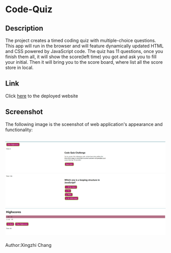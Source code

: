 # Code-Quiz

## Description

The project creates a timed coding quiz with multiple-choice questions. This app will run in the browser and will feature dynamically updated HTML and CSS powered by JavaScript code. The quiz has 11 questions, once you finish them all, it will show the score(left time) you got and ask you to fill your initial. Then it will bring you to the score board, where list all the score store in local.

## Link

Click [here](https://jotaroc.github.io/Portfolio/) to the deployed website

## Screenshot

The following image is the sceenshot of web application's appearance and functionality:

![screen shot of the website](./assets/image/Image1.png)
![screen shot 2](./assets/image/Image2.png)
![screen shot 3](./assets/image/Image3.png)
---
Author:Xingzhi Chang
